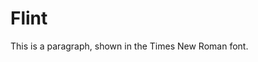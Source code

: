 <!DOCTYPE html>
<html>
<head>
<style>
.class { 
	font-family: Candara,Calibri,Segoe,Segoe UI,Optima,Arial,sans-serif; 
}

</style>
</head>
<body>

<h1>Flint </h1>
<p class="p1">This is a paragraph, shown in the Times New Roman font.</p>

</body>
</html>
